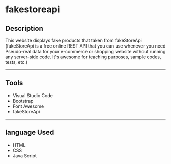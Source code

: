 # fakestoreapi
## Description
This website displays fake products that taken from fakeStoreApi (fakeStoreApi is a free online REST API that you can use whenever you need Pseudo-real data for your e-commerce or shopping website without running any server-side code. It's awesome for teaching purposes, sample codes, tests, etc.)
***
## Tools 
* Visual Studio Code 
* Bootstrap
* Font Awesome
* fakeStoreApi
***

## language Used
* HTML
* CSS 
* Java Script

